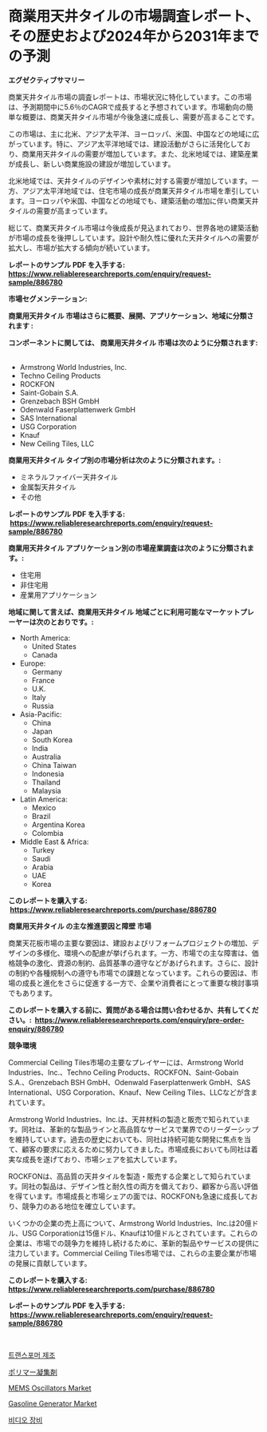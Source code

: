<p><h1>商業用天井タイルの市場調査レポート、その歴史および2024年から2031年までの予測</h1></p><p><strong>エグゼクティブサマリー</strong></p>
<p><p>商業天井タイル市場の調査レポートは、市場状況に特化しています。この市場は、予測期間中に5.6％のCAGRで成長すると予想されています。市場動向の簡単な概要は、商業天井タイル市場が今後急速に成長し、需要が高まることです。</p><p>この市場は、主に北米、アジア太平洋、ヨーロッパ、米国、中国などの地域に広がっています。特に、アジア太平洋地域では、建設活動がさらに活発化しており、商業用天井タイルの需要が増加しています。また、北米地域では、建築産業が成長し、新しい商業施設の建設が増加しています。</p><p>北米地域では、天井タイルのデザインや素材に対する需要が増加しています。一方、アジア太平洋地域では、住宅市場の成長が商業天井タイル市場を牽引しています。ヨーロッパや米国、中国などの地域でも、建築活動の増加に伴い商業天井タイルの需要が高まっています。</p><p>総じて、商業天井タイル市場は今後成長が見込まれており、世界各地の建築活動が市場の成長を後押ししています。設計や耐久性に優れた天井タイルへの需要が拡大し、市場が拡大する傾向が続いています。</p></p>
<p><strong>レポートのサンプル PDF を入手する: <a href="https://www.reliableresearchreports.com/enquiry/request-sample/886780">https://www.reliableresearchreports.com/enquiry/request-sample/886780</a></strong></p>
<p><strong>市場セグメンテーション:</strong></p>
<p><strong> 商業用天井タイル 市場はさらに概要、展開、アプリケーション、地域に分類されます :</strong></p>
<p><strong>コンポーネントに関しては、 商業用天井タイル 市場は次のように分類されます: &nbsp;</strong></p>
<p><ul><li>Armstrong World Industries, Inc.</li><li>Techno Ceiling Products</li><li>ROCKFON</li><li>Saint-Gobain S.A.</li><li>Grenzebach BSH GmbH</li><li>Odenwald Faserplattenwerk GmbH</li><li>SAS International</li><li>USG Corporation</li><li>Knauf</li><li>New Ceiling Tiles, LLC</li></ul></p>
<p><strong> 商業用天井タイル タイプ別の市場分析は次のように分類されます。:</strong></p>
<p><ul><li>ミネラルファイバー天井タイル</li><li>金属製天井タイル</li><li>その他</li></ul></p>
<p><strong>レポートのサンプル PDF を入手する: &nbsp;<a href="https://www.reliableresearchreports.com/enquiry/request-sample/886780">https://www.reliableresearchreports.com/enquiry/request-sample/886780</a></strong></p>
<p><strong> 商業用天井タイル アプリケーション別の市場産業調査は次のように分類されます。:</strong></p>
<p><ul><li>住宅用</li><li>非住宅用</li><li>産業用アプリケーション</li></ul></p>
<p><strong>地域に関して言えば、商業用天井タイル 地域ごとに利用可能なマーケットプレーヤーは次のとおりです。:</strong></p>
<p><ul>
    <li>
        North America:
        <ul>
            <li>United States</li>
            <li>Canada</li>
        </ul>
    </li>
    <li>
        Europe:
        <ul>
            <li>Germany</li>
            <li>France</li>
            <li>U.K.</li>
            <li>Italy</li>
            <li>Russia</li>
        </ul>
    </li>
    <li>
        Asia-Pacific:
        <ul>
            <li>China</li>
            <li>Japan</li>
            <li>South Korea</li>
            <li>India</li>
            <li>Australia</li>
            <li>China Taiwan</li>
            <li>Indonesia</li>
            <li>Thailand</li>
            <li>Malaysia</li>
        </ul>
    </li>
    <li>
        Latin America:
        <ul>
            <li>Mexico</li>
            <li>Brazil</li>
            <li>Argentina Korea</li>
            <li>Colombia</li>
        </ul>
    </li>
    <li>
        Middle East & Africa:
        <ul>
            <li>Turkey</li>
            <li>Saudi</li>
            <li>Arabia</li>
            <li>UAE</li>
            <li>Korea</li>
        </ul>
    </li>
    </ul></p>
<p><strong>このレポートを購入する: &nbsp;<a href="https://www.reliableresearchreports.com/purchase/886780">https://www.reliableresearchreports.com/purchase/886780</a></strong></p>
<p><strong>商業用天井タイル の主な推進要因と障壁 市場</strong></p>
<p><p>商業天花板市場の主要な要因は、建設およびリフォームプロジェクトの増加、デザインの多様化、環境への配慮が挙げられます。一方、市場での主な障害は、価格競争の激化、資源の制約、品質基準の遵守などがあげられます。さらに、設計の制約や各種規制への遵守も市場での課題となっています。これらの要因は、市場の成長と進化をさらに促進する一方で、企業や消費者にとって重要な検討事項でもあります。</p></p>
<p><strong>このレポートを購入する前に、質問がある場合は問い合わせるか、共有してください。:&nbsp; <a href="https://www.reliableresearchreports.com/enquiry/pre-order-enquiry/886780">https://www.reliableresearchreports.com/enquiry/pre-order-enquiry/886780</a></strong></p>
<p><strong>競争環境</strong></p>
<p><p>Commercial Ceiling Tiles市場の主要なプレイヤーには、Armstrong World Industries、Inc.、Techno Ceiling Products、ROCKFON、Saint-Gobain S.A.、Grenzebach BSH GmbH、Odenwald Faserplattenwerk GmbH、SAS International、USG Corporation、Knauf、New Ceiling Tiles、LLCなどが含まれています。</p><p>Armstrong World Industries、Inc.は、天井材料の製造と販売で知られています。同社は、革新的な製品ラインと高品質なサービスで業界でのリーダーシップを維持しています。過去の歴史においても、同社は持続可能な開発に焦点を当て、顧客の要求に応えるために努力してきました。市場成長においても同社は着実な成長を遂げており、市場シェアを拡大しています。</p><p>ROCKFONは、高品質の天井タイルを製造・販売する企業として知られています。同社の製品は、デザイン性と耐久性の両方を備えており、顧客から高い評価を得ています。市場成長と市場シェアの面では、ROCKFONも急速に成長しており、競争力のある地位を確立しています。</p><p>いくつかの企業の売上高について、Armstrong World Industries、Inc.は20億ドル、USG Corporationは15億ドル、Knaufは10億ドルとされています。これらの企業は、市場での競争力を維持し続けるために、革新的製品やサービスの提供に注力しています。Commercial Ceiling Tiles市場では、これらの主要企業が市場の発展に貢献しています。</p></p>
<p><strong>このレポートを購入する: &nbsp; <a href="https://www.reliableresearchreports.com/purchase/886780">https://www.reliableresearchreports.com/purchase/886780</a></strong></p>
<p><strong>レポートのサンプル PDF を入手する: &nbsp;<a href="https://www.reliableresearchreports.com/enquiry/request-sample/886780">https://www.reliableresearchreports.com/enquiry/request-sample/886780</a></strong><strong></strong></p>
<p>&nbsp;</p>
<p><p><a href="https://github.com/vs10l4sfg5c/Market-Research-Report-List-1/blob/main/576958514934.md">트랜스포머 제조</a></p><p><a href="https://github.com/LeanneBruen2023/Market-Research-Report-List-1/blob/main/590771416123.md">ポリマー凝集剤</a></p><p><a href="https://view.publitas.com/reportprime-1/mems-oscillators-market-research-report-provides-critical-insights-that-can-help-shape-business-development-and-investment-strategies/">MEMS Oscillators Market</a></p><p><a href="https://github.com/bmorecock/Market-Research-Report-List-2/blob/main/gasoline-generator-market.md">Gasoline Generator Market</a></p><p><a href="https://github.com/Skyleitney456456/Market-Research-Report-List-1/blob/main/708432214935.md">비디오 장비</a></p></p>